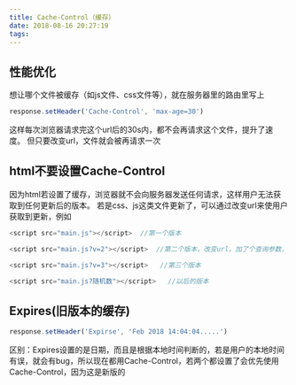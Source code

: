 ```yaml
---
title: Cache-Control（缓存）
date: 2018-08-16 20:27:19
tags:
---
```

## 性能优化
想让哪个文件被缓存（如js文件、css文件等），就在服务器里的路由里写上
```js
response.setHeader('Cache-Control', 'max-age=30')
```
这样每次浏览器请求完这个url后的30s内，都不会再请求这个文件，提升了速度。
但只要改变url，文件就会被再请求一次

## html不要设置Cache-Control
因为html若设置了缓存，浏览器就不会向服务器发送任何请求，这样用户无法获取到任何更新后的版本。
若是css、js这类文件更新了，可以通过改变url来使用户获取到更新，例如
```js
<script src="main.js"></script>  //第一个版本

<script src="main.js?v=2"></script>  //第二个版本，改变url，加了个查询参数，于是浏览器就会重新请求文件了

<script src="main.js?v=3"></script>   //第三个版本

<script src="main.js?随机数"></script>   //以后的版本
```
## Expires(旧版本的缓存)
```js
response.setHeader('Expirse', 'Feb 2018 14:04:04.....')
```
区别：Expires设置的是日期，而且是根据本地时间判断的，若是用户的本地时间有误，就会有bug，所以现在都用Cache-Control，若两个都设置了会优先使用Cache-Control，因为这是新版的